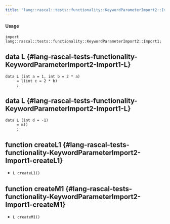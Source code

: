 ```yaml
---
title: "lang::rascal::tests::functionality::KeywordParameterImport2::Import1"
---
```


#### Usage

`import lang::rascal::tests::functionality::KeywordParameterImport2::Import1;`


## data L {#lang-rascal-tests-functionality-KeywordParameterImport2-Import1-L}

```rascal
data L (int a = 1, int b = 2 * a) 
     = l(int c = 2 * b)
     ;
```

## data L {#lang-rascal-tests-functionality-KeywordParameterImport2-Import1-L}

```rascal
data L (int d = -1) 
     = m()
     ;
```

## function createL1 {#lang-rascal-tests-functionality-KeywordParameterImport2-Import1-createL1}

* ``L createL1()``

## function createM1 {#lang-rascal-tests-functionality-KeywordParameterImport2-Import1-createM1}

* ``L createM1()``

